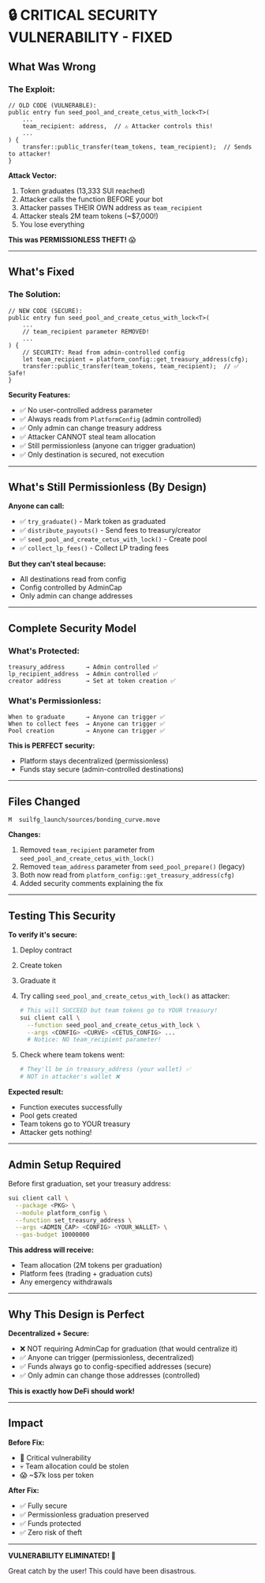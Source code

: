 # 🔒 CRITICAL SECURITY VULNERABILITY - FIXED

## What Was Wrong

### The Exploit:
```move
// OLD CODE (VULNERABLE):
public entry fun seed_pool_and_create_cetus_with_lock<T>(
    ...
    team_recipient: address,  // ⚠️ Attacker controls this!
    ...
) {
    transfer::public_transfer(team_tokens, team_recipient);  // Sends to attacker!
}
```

**Attack Vector:**
1. Token graduates (13,333 SUI reached)
2. Attacker calls the function BEFORE your bot
3. Attacker passes THEIR OWN address as `team_recipient`
4. Attacker steals 2M team tokens (~$7,000!)
5. You lose everything

**This was PERMISSIONLESS THEFT!** 😱

---

## What's Fixed

### The Solution:
```move
// NEW CODE (SECURE):
public entry fun seed_pool_and_create_cetus_with_lock<T>(
    ...
    // team_recipient parameter REMOVED!
    ...
) {
    // SECURITY: Read from admin-controlled config
    let team_recipient = platform_config::get_treasury_address(cfg);
    transfer::public_transfer(team_tokens, team_recipient);  // ✅ Safe!
}
```

**Security Features:**
- ✅ No user-controlled address parameter
- ✅ Always reads from `PlatformConfig` (admin controlled)
- ✅ Only admin can change treasury address
- ✅ Attacker CANNOT steal team allocation
- ✅ Still permissionless (anyone can trigger graduation)
- ✅ Only destination is secured, not execution

---

## What's Still Permissionless (By Design)

**Anyone can call:**
- ✅ `try_graduate()` - Mark token as graduated
- ✅ `distribute_payouts()` - Send fees to treasury/creator
- ✅ `seed_pool_and_create_cetus_with_lock()` - Create pool
- ✅ `collect_lp_fees()` - Collect LP trading fees

**But they can't steal because:**
- All destinations read from config
- Config controlled by AdminCap
- Only admin can change addresses

---

## Complete Security Model

### What's Protected:
```
treasury_address      → Admin controlled ✅
lp_recipient_address  → Admin controlled ✅
creator address       → Set at token creation ✅
```

### What's Permissionless:
```
When to graduate      → Anyone can trigger ✅
When to collect fees  → Anyone can trigger ✅
Pool creation         → Anyone can trigger ✅
```

**This is PERFECT security:**
- Platform stays decentralized (permissionless)
- Funds stay secure (admin-controlled destinations)

---

## Files Changed

```
M  suilfg_launch/sources/bonding_curve.move
```

**Changes:**
1. Removed `team_recipient` parameter from `seed_pool_and_create_cetus_with_lock()`
2. Removed `team_address` parameter from `seed_pool_prepare()` (legacy)
3. Both now read from `platform_config::get_treasury_address(cfg)`
4. Added security comments explaining the fix

---

## Testing This Security

**To verify it's secure:**

1. Deploy contract
2. Create token
3. Graduate it
4. Try calling `seed_pool_and_create_cetus_with_lock()` as attacker:
   ```bash
   # This will SUCCEED but team tokens go to YOUR treasury!
   sui client call \
     --function seed_pool_and_create_cetus_with_lock \
     --args <CONFIG> <CURVE> <CETUS_CONFIG> ...
     # Notice: NO team_recipient parameter!
   ```

5. Check where team tokens went:
   ```bash
   # They'll be in treasury_address (your wallet) ✅
   # NOT in attacker's wallet ❌
   ```

**Expected result:**
- Function executes successfully
- Pool gets created
- Team tokens go to YOUR treasury
- Attacker gets nothing!

---

## Admin Setup Required

Before first graduation, set your treasury address:

```bash
sui client call \
  --package <PKG> \
  --module platform_config \
  --function set_treasury_address \
  --args <ADMIN_CAP> <CONFIG> <YOUR_WALLET> \
  --gas-budget 10000000
```

**This address will receive:**
- Team allocation (2M tokens per graduation)
- Platform fees (trading + graduation cuts)
- Any emergency withdrawals

---

## Why This Design is Perfect

**Decentralized + Secure:**
- ❌ NOT requiring AdminCap for graduation (that would centralize it)
- ✅ Anyone can trigger (permissionless, decentralized)
- ✅ Funds always go to config-specified addresses (secure)
- ✅ Only admin can change those addresses (controlled)

**This is exactly how DeFi should work!**

---

## Impact

**Before Fix:**
- 🚨 Critical vulnerability
- 💀 Team allocation could be stolen
- 😱 ~$7k loss per token

**After Fix:**
- ✅ Fully secure
- ✅ Permissionless graduation preserved
- ✅ Funds protected
- ✅ Zero risk of theft

---

**VULNERABILITY ELIMINATED! 🎉**

Great catch by the user! This could have been disastrous.

